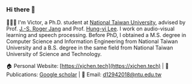 ### Hi there 👋 
👨🏼‍💻 I'm Victor, a Ph.D. student at [National Taiwan University](https://www.ntu.edu.tw/english/), advised by Prof. [J.-S. Roger Jang](https://scholar.google.com/citations?user=xPAxmk0AAAAJ&hl=en) and Prof. [Hung-yi Lee](https://speech.ee.ntu.edu.tw/~hylee/index.html). I work on audio-visual learning and speech processing. Before PhD, I obtained a M.S. degree in Computer Science and Information Engineering from National Taiwan University and a B.S. degree in the same field from National Taiwan University of Science and Technology.

🏠 Personal Website: [https://xjchen.tech](https://xjchen.tech) | 📖 Publications: [Google scholar](https://scholar.google.com/citations?user=ZDVOXd4AAAAJ&hl=en) | 📩 Email: [d12942018@ntu.edu.tw](d12942018@ntu.edu.tw)
